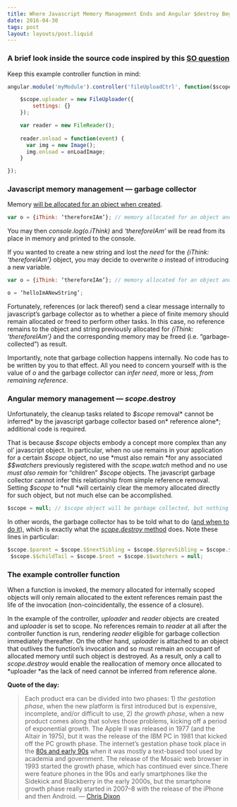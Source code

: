 ```yaml
---
title: Where Javascript Memory Management Ends and Angular $destroy Begins
date: 2016-04-30
tags: post
layout: layouts/post.liquid
---
```


### A brief look inside the source code inspired by this [SO question](http://stackoverflow.com/questions/36273862/do-i-need-to-destroy-local-controller-variables-when-directive-is-destroyed/36390832#36390832)

Keep this example controller function in mind:

```js
angular.module('myModule').controller('fileUploadCtrl', function($scope, FileUploader){

    $scope.uploader = new FileUploader({
        settings: {}
    });

    var reader = new FileReader(); 
    
    reader.onload = function(event) {
      var img = new Image();
      img.onload = onLoadImage;
    }

});
```

### Javascript memory management — garbage collector

Memory [will be allocated for an object when created](https://developer.mozilla.org/en-US/docs/Web/JavaScript/Memory_Management).

```js
var o = {iThink: ‘thereforeIAm’}; // memory allocated for an object and a string
```

You may then _console.log(o.iThink)_ and *‘thereforeIAm’* will be read from its place in memory and printed to the console.

If you wanted to create a new string and lost the _need_ for the _{iThink: ‘thereforeIAm’}_ object, you may decide to overwrite _o_ instead of introducing a new variable.

```js
var o = {iThink: ‘thereforeIAm’}; // memory allocated for an object and a string

o = ‘helloImANewString’;
```

Fortunately, references (or lack thereof) send a clear message internally to javascript’s garbage collector as to whether a piece of finite memory should remain allocated or freed to perform other tasks. In this case, no reference remains to the object and string previously allocated for _{iThink: ‘thereforeIAm’}_ and the corresponding memory may be freed (i.e. “garbage-collected”) as result.

Importantly, note that garbage collection happens internally. No code has to be written by you to that effect. All you need to concern yourself with is the value of _o_ and the garbage collector can _infer need_, more or less, _from remaining reference_.

### Angular memory management — $scope.$destroy

Unfortunately, the cleanup tasks related to _$scope_ removal* cannot be inferred* by the javascript garbage collector based on* reference alone*; additional code is required.

That is because _\$scope_ objects embody a concept more complex than any ol’ javascript object. In particular, when no use remains in your application for a certain _\$scope_ object, no use *must also remain *for any associated _\$\$watchers_ previously registered with the _$scope.$watch_ method and no use _must also remain_ for “children” _\$scope_ objects. The javascript garbage collector cannot infer this relationship from simple reference removal. Setting _\$scope_ to *null *will certainly clear the memory allocated directly for such object, but not much else can be accomplished.

```js
$scope = null; // $scope object will be garbage collected, but nothing else
```

In other words, the garbage collector has to be told what to do ([and when to do it](https://github.com/angular/angular.js/blob/v1.5.5/src/ng/directive/ngIf.js#L113)), which is exactly what the [_$scope.$destroy_ method](https://github.com/angular/angular.js/blob/v1.5.3/src/ng/rootScope.js#L895) does. Note these lines in particular:

```js
$scope.$parent = $scope.$$nextSibling = $scope.$$prevSibling = $scope.$$childHead =
 $scope.$$childTail = $scope.$root = $scope.$$watchers = null;
```

### The example controller function

When a function is invoked, the memory allocated for internally scoped objects will only remain allocated to the extent references remain past the life of the invocation (non-coincidentally, the essence of a closure).

In the example of the controller, _uploader_ and _reader_ objects are created and _uploader_ is set to scope. No references remain to _reader_ at all after the controller function is run, rendering _reader_ eligible for garbage collection immediately thereafter. On the other hand, _uploader_ is attached to an object that outlives the function’s invocation and so must remain an occupant of allocated memory until such object is destroyed. As a result, only a call to _$scope.$destroy_ would enable the reallocation of memory once allocated to *uploader *as the lack of need cannot be inferred from reference alone.

**Quote of the day:**

> Each product era can be divided into two phases: 1) _the gestation phase_, when the new platform is first introduced but is expensive, incomplete, and/or difficult to use, 2) _the growth phase_, when a new product comes along that solves those problems, kicking off a period of exponential growth. The Apple II was released in 1977 (and the Altair in 1975), but it was the release of the IBM PC in 1981 that kicked off the PC growth phase. The internet’s gestation phase took place in the [80s and early 90s](https://en.wikipedia.org/wiki/National_Science_Foundation_Network) when it was mostly a text-based tool used by academia and government. The release of the Mosaic web browser in 1993 started the growth phase, which has continued ever since.There were feature phones in the 90s and early smartphones like the Sidekick and Blackberry in the early 2000s, but the smartphone growth phase really started in 2007–8 with the release of the iPhone and then Android.
> — [Chris Dixon](https://medium.com/software-is-eating-the-world/what-s-next-in-computing-e54b870b80cc#.jszig85hi)
